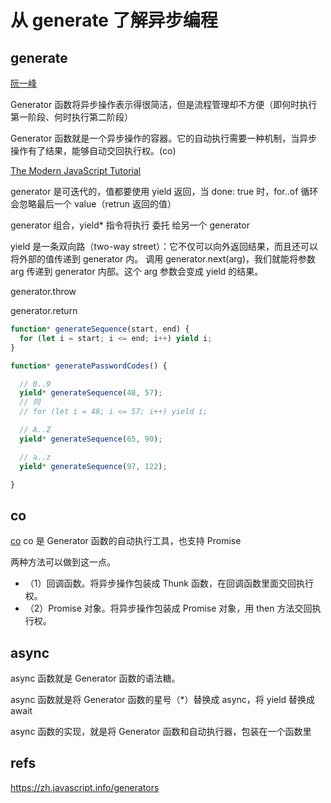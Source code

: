 # 从 generate 了解异步编程

## generate

[阮一峰](https://www.ruanyifeng.com/blog/2015/04/generator.html)

Generator 函数将异步操作表示得很简洁，但是流程管理却不方便（即何时执行第一阶段、何时执行第二阶段）

Generator 函数就是一个异步操作的容器。它的自动执行需要一种机制，当异步操作有了结果，能够自动交回执行权。(co)

[The Modern JavaScript Tutorial](https://zh.javascript.info/generators)

generator 是可迭代的，值都要使用 yield 返回，当 done: true 时，for..of 循环会忽略最后一个 value（retrun 返回的值）

generator 组合，yield* 指令将执行 委托 给另一个 generator

yield 是一条双向路（two-way street）：它不仅可以向外返回结果，而且还可以将外部的值传递到 generator 内。
调用 generator.next(arg)，我们就能将参数 arg 传递到 generator 内部。这个 arg 参数会变成 yield 的结果。

generator.throw

generator.return

```js
function* generateSequence(start, end) {
  for (let i = start; i <= end; i++) yield i;
}

function* generatePasswordCodes() {

  // 0..9
  yield* generateSequence(48, 57);
  // 同 
  // for (let i = 48; i <= 57; i++) yield i;

  // A..Z
  yield* generateSequence(65, 90);

  // a..z
  yield* generateSequence(97, 122);

}
```

## co

[co](https://github.com/tj/co)
co 是 Generator 函数的自动执行工具，也支持 Promise

两种方法可以做到这一点。

- （1）回调函数。将异步操作包装成 Thunk 函数，在回调函数里面交回执行权。
- （2）Promise 对象。将异步操作包装成 Promise 对象，用 then 方法交回执行权。

## async

async 函数就是 Generator 函数的语法糖。

async 函数就是将 Generator 函数的星号（*）替换成 async，将 yield 替换成 await

async 函数的实现，就是将 Generator 函数和自动执行器，包装在一个函数里

## refs

<https://zh.javascript.info/generators>
